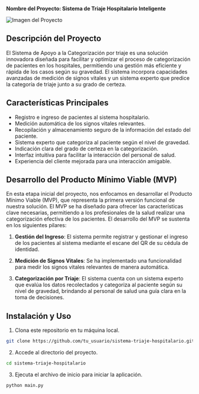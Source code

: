 **Nombre del Proyecto: Sistema de Triaje Hospitalario Inteligente**

![Imagen del Proyecto](Modelo3D.jpg)

## Descripción del Proyecto

El Sistema de Apoyo a la Categorización por triaje es una solución innovadora diseñada para facilitar y optimizar el proceso de categorización de pacientes en los hospitales, permitiendo una gestión más eficiente y rápida de los casos según su gravedad. El sistema incorpora capacidades avanzadas de medición de signos vitales y un sistema experto que predice la categoría de triaje junto a su grado de certeza.

## Características Principales

- Registro e ingreso de pacientes al sistema hospitalario.
- Medición automática de los signos vitales relevantes.
- Recopilación y almacenamiento seguro de la información del estado del paciente.
- Sistema experto que categoriza al paciente según el nivel de gravedad.
- Indicación clara del grado de certeza en la categorización.
- Interfaz intuitiva para facilitar la interacción del personal de salud.
- Experiencia del cliente mejorada para una interacción amigable.

## Desarrollo del Producto Mínimo Viable (MVP)

En esta etapa inicial del proyecto, nos enfocamos en desarrollar el Producto Mínimo Viable (MVP), que representa la primera versión funcional de nuestra solución. El MVP se ha diseñado para ofrecer las características clave necesarias, permitiendo a los profesionales de la salud realizar una categorización efectiva de los pacientes. El desarrollo del MVP se sustenta en los siguientes pilares:

1. **Gestión del Ingreso**: El sistema permite registrar y gestionar el ingreso de los pacientes al sistema mediante el escane del QR de su cédula de identidad.

2. **Medición de Signos Vitales**: Se ha implementado una funcionalidad para medir los signos vitales relevantes de manera automática.

3. **Categorización por Triaje**: El sistema cuenta con un sistema experto que evalúa los datos recolectados y categoriza al paciente según su nivel de gravedad, brindando al personal de salud una guía clara en la toma de decisiones.

## Instalación y Uso

1. Clona este repositorio en tu máquina local.

```bash
git clone https://github.com/tu_usuario/sistema-triaje-hospitalario.git
```

2. Accede al directorio del proyecto.

```bash
cd sistema-triaje-hospitalario
```

3. Ejecuta el archivo de inicio para iniciar la aplicación.

```bash
python main.py
```

